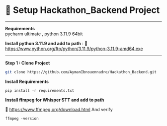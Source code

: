 
# 🚀 Setup Hackathon_Backend Project

---

**Requirements**  
pycharm ultimate , python 3.11.9 64bit 

**Install python 3.11.9 and add to path** : 
🔗 https://www.python.org/ftp/python/3.11.9/python-3.11.9-amd64.exe


---
**Step 1 : Clone Project**

```bash
git clone https://github.com/AymanIbnouennadre/Hackathon_Backend.git
```
**Install Requirements** 
```
pip install -r requirements.txt
```
**Install ffmpeg for Whisper STT and add to path**

🔗 https://www.ffmpeg.org/download.html
And verify 
```
ffmpeg -version

```





